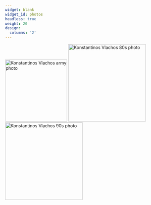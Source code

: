 ```yaml
---
widget: blank
widget_id: photos
headless: true
weight: 20
design:
  columns: '2'
---
```


<img src="media/konvlachos_army.jpg" alt="Konstantinos Vlachos army photo" width="200px" />
<img src="media/konvlachos_80s.jpg" alt="Konstantinos Vlachos 80s photo" width="250px" />
<img src="media/konvlachos_90s.jpg" alt="Konstantinos Vlachos 90s photo" width="250px" />
